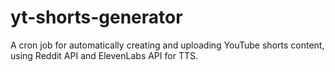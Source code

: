 # yt-shorts-generator
A cron job for automatically creating and uploading YouTube shorts content, using Reddit API and ElevenLabs API for TTS.
